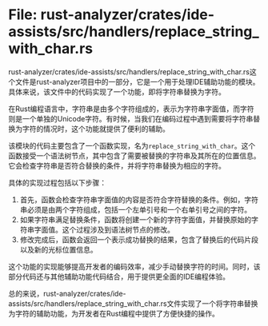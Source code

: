# File: rust-analyzer/crates/ide-assists/src/handlers/replace_string_with_char.rs

rust-analyzer/crates/ide-assists/src/handlers/replace_string_with_char.rs这个文件是rust-analyzer项目中的一部分，它是一个用于处理IDE辅助功能的模块。具体来说，该文件中的代码实现了一个功能，即将字符串替换为字符。

在Rust编程语言中，字符串是由多个字符组成的，表示为字符串字面值，而字符则是一个单独的Unicode字符。有时候，当我们在编码过程中遇到需要将字符串替换为字符的情况时，这个功能就提供了便利的辅助。

该模块的代码主要包含了一个函数实现，名为`replace_string_with_char`。这个函数接受一个语法树节点，其中包含了需要被替换的字符串及其所在的位置信息。它会检查字符串是否符合替换的条件，并将字符串替换为相应的字符。

具体的实现过程包括以下步骤：
1. 首先，函数会检查字符串字面值的内容是否符合字符替换的条件。例如，字符串必须是由两个字符组成，包括一个左单引号和一个右单引号之间的字符。
2. 如果字符串满足替换条件，函数将创建一个新的字符字面值，并替换原始的字符串字面值。这个过程涉及到语法树节点的修改。
3. 修改完成后，函数会返回一个表示成功替换的结果，包含了替换后的代码片段以及新的光标位置信息。

这个功能的实现能够提高开发者的编码效率，减少手动替换字符的时间。同时，该部分代码还与其他辅助功能代码结合，用于提供更全面的IDE编程体验。

总的来说，rust-analyzer/crates/ide-assists/src/handlers/replace_string_with_char.rs文件实现了一个将字符串替换为字符的辅助功能，为开发者在Rust编程中提供了方便快捷的操作。

